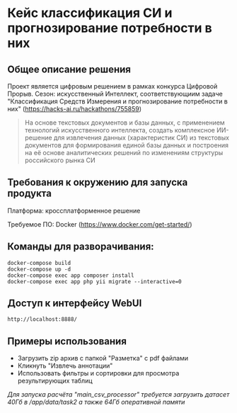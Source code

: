 # Кейс классификация СИ и прогнозирование потребности в них

## Общее описание решения

Проект является цифровым решением в рамках конкурса Цифровой Прорыв. Сезон: искусственный Интеллект, соответствующиим задаче "Классификация Средств Измерения
и прогнозирование потребности в них" (https://hacks-ai.ru/hackathons/755859)

> На основе текстовых документов и базы
данных, с применением технологий искусственного интеллекта, создать комплексное ИИ-решение для извлечения данных
(характеристик СИ) из текстовых документов для формирования единой базы данных и построения на её основе аналитических решений по изменениям структуры
российского рынка СИ

## Требования к окружению для запуска продукта
Платформа: кроссплатформенное решение

Требуемое ПО: Docker (https://www.docker.com/get-started/)

## Команды для разворачивания:
```
docker-compose build
docker-compose up -d
docker-compose exec app composer install
docker-compose exec app php yii migrate --interactive=0
```

## Доступ к интерфейсу WebUI
```
http://localhost:8888/
```

## Примеры использования
- Загрузить zip архив с папкой "Разметка" с pdf файлами
- Кликнуть "Извлечь аннотации"
- Использовать фильтры и сортировки для просмотра результирующих таблиц

*Для запуска расчёта "main_csv_processor" требуется загрузить датасет 40Гб в /app/data/task2 а также 64Гб оперативной памяти*
